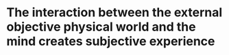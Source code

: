 # The interaction between the external objective physical world and the mind creates subjective experience

